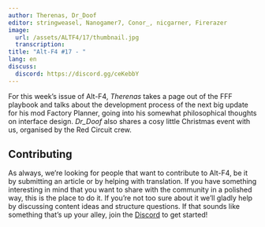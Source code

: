 ```yaml
---
author: Therenas, Dr_Doof
editor: stringweasel, Nanogamer7, Conor_, nicgarner, Firerazer
image:
  url: /assets/ALTF4/17/thumbnail.jpg
  transcription:
title: "Alt-F4 #17 - "
lang: en
discuss:
  discord: https://discord.gg/ceKebbY
---
```


For this week’s issue of Alt-F4, _Therenas_ takes a page out of the FFF playbook and talks about the development process of the next big update for his mod Factory Planner, going into his somewhat philosophical thoughts on interface design. _Dr_Doof_ also shares a cosy little Christmas event with us, organised by the Red Circuit crew.

## Contributing

As always, we’re looking for people that want to contribute to Alt-F4, be it by submitting an article or by helping with translation. If you have something interesting in mind that you want to share with the community in a polished way, this is the place to do it. If you’re not too sure about it we’ll gladly help by discussing content ideas and structure questions. If that sounds like something that’s up your alley, join the [Discord](https://discord.gg/nxnCFkb) to get started!
